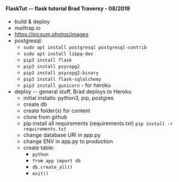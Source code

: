 #### FlaskTut -- flask tutorial Brad Traversy - 08/2019

  * build & deploy
  * mailtrap.io
  * https://picsum.photos/images
  * postgresql: 
    - `sudo apt install postgresql postgresql-contrib`
    - `sudo apt install libpq-dev`
    - `pip3 install flask`
    - `pip3 install psycopg2`
    - `pip3 install psycopg2-binary`
    - `pip3 install flask-sqlalchemy`
    - `pip3 install gunicorn` - for heroku
  * deploy -- general stuff, Brad deploys to Heroku
    - initial installs: python3, pip, postgres
    - create db
    - create folder(s) for content
    - clone from github
    - pip install all requirements (requirements.txt) `pip install -r requirements.txt` 
    - change database URI in app.py
    - change ENV in app.py to production
    - create table:
      * `python`
      * `from app import db`
      * `db.create_all()`
      * `exit()`


